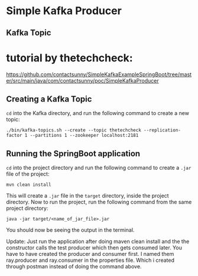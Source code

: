 # Simple Kafka Producer

## Kafka Topic

# tutorial by thetechcheck:
 https://github.com/contactsunny/SimpleKafkaExampleSpringBoot/tree/master/src/main/java/com/contactsunny/poc/SimpleKafkaProducer

## Creating a Kafka Topic

```cd``` into the Kafka directory, and run the following command to create a new topic:

```shell
./bin/kafka-topics.sh --create --topic thetechcheck --replication-factor 1 --partitions 1 --zookeeper localhost:2181
```

## Running the SpringBoot application

```cd``` into the project directory and run the following command to create a ```.jar``` file of the project:

```shell
mvn clean install
```

This will create a ```.jar``` file in the ```target``` directory, inside the project directory. Now to run the project, run the following command from the same project directory:

```shell
java -jar target/<name_of_jar_file>.jar
```

You should now be seeing the output in the terminal.

Update:
Just run the application after doing maven clean install and the the constructor calls the test producer which then gets consumed later. You have to have created the producer and consumer first. I named them ray.producer and ray.consumer in the properties file. Which i created through postman instead of doing the command above.